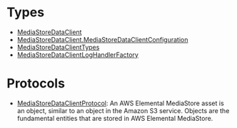 # Types

  - [MediaStoreDataClient](/aws-sdk-swift/reference/0.x/AWSMediaStoreData/MediaStoreDataClient)
  - [MediaStoreDataClient.MediaStoreDataClientConfiguration](/aws-sdk-swift/reference/0.x/AWSMediaStoreData/MediaStoreDataClient_MediaStoreDataClientConfiguration)
  - [MediaStoreDataClientTypes](/aws-sdk-swift/reference/0.x/AWSMediaStoreData/MediaStoreDataClientTypes)
  - [MediaStoreDataClientLogHandlerFactory](/aws-sdk-swift/reference/0.x/AWSMediaStoreData/MediaStoreDataClientLogHandlerFactory)

# Protocols

  - [MediaStoreDataClientProtocol](/aws-sdk-swift/reference/0.x/AWSMediaStoreData/MediaStoreDataClientProtocol):
    An AWS Elemental MediaStore asset is an object, similar to an object in the Amazon S3 service. Objects are the fundamental entities that are stored in AWS Elemental MediaStore.
